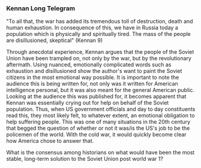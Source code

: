 ### Kennan Long Telegram

"To all that, the war has added its tremendous toll of destruction, death and human exhaustion. In consequence of this, we have in Russia today a population which is physically and spiritually tired. The mass of the people are disillusioned, skeptical" (Kennan 9) 



Through anecdotal experience, Kennan argues that the people of the Soviet Union have been trampled on, not only by the war, but by the revolutionary aftermath. Using nuanced, emotionally complicated words such as exhaustion and disillusioned show the author's want to paint the Soviet citizens in the most emotional way possible. It is important to note the audience this is being written for, not only was it written for American intelligence personal, but it was also meant for the general American public. Looking at the audience this was published for, it becomes apparent that Kennan was essentially crying out for help on behalf of the Soviet population. Thus, when US government officials and day to day constituents read this, they most likely felt, to whatever extent, an emotional obligation to help suffering people. This was one of many situations in the 20th century that begged the question of whether or not it was/is the US's job to be the policemen of the world. With the cold war, it would quickly become clear how America chose to answer that.



What is the consensus among historians on what would have been the most stable, long-term solution to the Soviet Union post world war 1?  